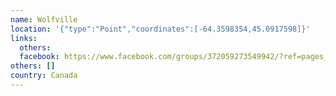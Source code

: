 ```yaml
---
name: Wolfville
location: '{"type":"Point","coordinates":[-64.3598354,45.0917598]}'
links:
  others: 
  facebook: https://www.facebook.com/groups/372059273549942/?ref=pages_profile_groups_tab&source_id=663791624017529
others: []
country: Canada
---
```

